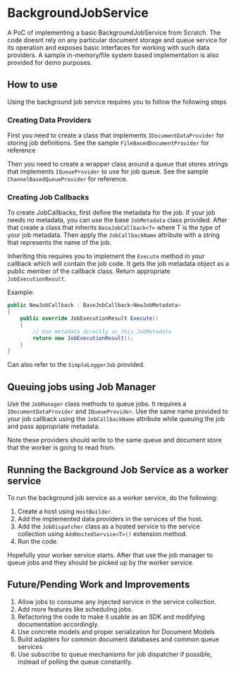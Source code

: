 # BackgroundJobService

A PoC of implementing a basic BackgroundJobService from Scratch.
The code doesnt rely on any particular document storage and queue service for its operation and exposes basic interfaces for working with such data providers.
A sample in-memory/file system based implementation is also provided for demo purposes.

## How to use

Using the background job service requires you to follow the following steps

### Creating Data Providers

First you need to create a class that implements `IDocumentDataProvider` for storing job definitions.
See the sample `FileBasedDocumentProvider` for reference

Then you need to create a wrapper class around a queue that stores strings that implements `IQueueProvider` to use for job queue.
See the sample `ChannelBasedQueueProvider` for reference.

### Creating Job Callbacks

To create JobCallbacks, first define the metadata for the job. If your job needs no metadata, you can use the base `JobMetadata` class provided.
After that create a class that inherits `BaseJobCallback<T>` where T is the type of your job metadata.
Then apply the `JobCallbackName` attribute with a string that represents the name of the job.

Inheriting this requires you to implement the `Execute` method in your callback which will contain the job code.
It gets the job metadata object as a public member of the callback class. Return appropriate `JobExecutionResult`.

Example:

```cs
public NewJobCallback : BaseJobCallback<NewJobMetadata>
{
	public override JobExecutionResult Execute()
	{
		// Use metadata directly as this.JobMetadata
		return new JobExecutionResult();
	}
}
```

Can also refer to the `SimpleLoggerJob` provided.

## Queuing jobs using Job Manager

Use the `JobManager` class methods to queue jobs. It requires a `IDocumentDataProvider` and `IQueueProvider`.
Use the same name provided to your job callback using the `JobCallbackName` attribute while queuing the job and pass appropriate metadata.

Note these providers should write to the same queue and document store that the worker is going to read from.

## Running the Background Job Service as a worker service

To run the background job service as a worker service, do the following:

1. Create a host using `HostBuilder`.
2. Add the implemented data providers in the services of the host.
3. Add the `JobDispatcher` class as a hosted service to the service collection using `AddHostedService<T>()` extension method.
4. Run the code.

Hopefully your worker service starts. After that use the job manager to queue jobs and they should be picked up by the worker service.

## Future/Pending Work and Improvements

1. Allow jobs to consume any injected service in the service collection.
2. Add more features like scheduling jobs.
3. Refactoring the code to make it usable as an SDK and modifying documentation accordingly.
4. Use concrete models and proper serialization for Document Models
5. Build adapters for common document databases and common queue services
6. Use subscribe to queue mechanisms for job dispatcher if possible, instead of polling the queue constantly.
